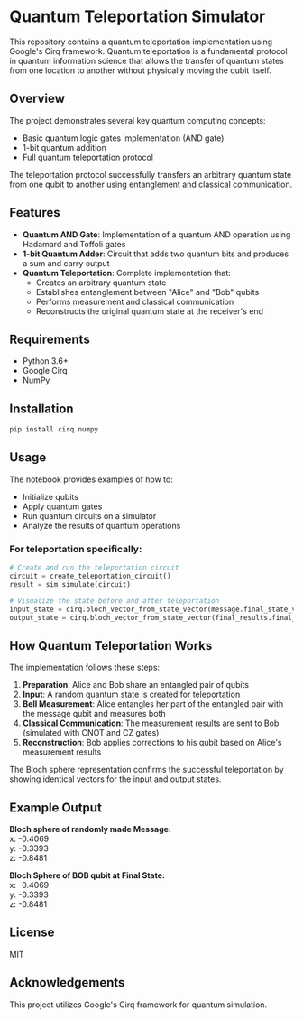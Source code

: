 # Quantum Teleportation Simulator

This repository contains a quantum teleportation implementation using Google's Cirq framework. Quantum teleportation is a fundamental protocol in quantum information science that allows the transfer of quantum states from one location to another without physically moving the qubit itself.

## Overview

The project demonstrates several key quantum computing concepts:

- Basic quantum logic gates implementation (AND gate)
- 1-bit quantum addition
- Full quantum teleportation protocol

The teleportation protocol successfully transfers an arbitrary quantum state from one qubit to another using entanglement and classical communication.

## Features

- **Quantum AND Gate**: Implementation of a quantum AND operation using Hadamard and Toffoli gates  
- **1-bit Quantum Adder**: Circuit that adds two quantum bits and produces a sum and carry output  
- **Quantum Teleportation**: Complete implementation that:
  - Creates an arbitrary quantum state
  - Establishes entanglement between "Alice" and "Bob" qubits
  - Performs measurement and classical communication
  - Reconstructs the original quantum state at the receiver's end

## Requirements

- Python 3.6+
- Google Cirq
- NumPy

## Installation

```bash
pip install cirq numpy
```

## Usage

The notebook provides examples of how to:

- Initialize qubits
- Apply quantum gates
- Run quantum circuits on a simulator
- Analyze the results of quantum operations

### For teleportation specifically:

```python
# Create and run the teleportation circuit
circuit = create_teleportation_circuit()
result = sim.simulate(circuit)

# Visualize the state before and after teleportation
input_state = cirq.bloch_vector_from_state_vector(message.final_state_vector, 0)
output_state = cirq.bloch_vector_from_state_vector(final_results.final_state_vector, 2)
```

## How Quantum Teleportation Works

The implementation follows these steps:

1. **Preparation**: Alice and Bob share an entangled pair of qubits  
2. **Input**: A random quantum state is created for teleportation  
3. **Bell Measurement**: Alice entangles her part of the entangled pair with the message qubit and measures both  
4. **Classical Communication**: The measurement results are sent to Bob (simulated with CNOT and CZ gates)  
5. **Reconstruction**: Bob applies corrections to his qubit based on Alice's measurement results  

The Bloch sphere representation confirms the successful teleportation by showing identical vectors for the input and output states.

## Example Output

**Bloch sphere of randomly made Message:**  
x: -0.4069  
y: -0.3393  
z: -0.8481  

**Bloch Sphere of BOB qubit at Final State:**  
x: -0.4069  
y: -0.3393  
z: -0.8481  

## License

MIT

## Acknowledgements

This project utilizes Google's Cirq framework for quantum simulation.
